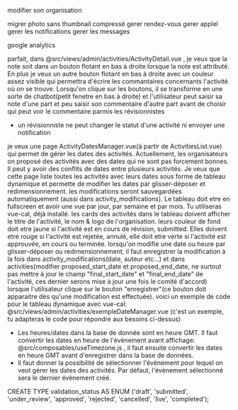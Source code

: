 modifier son organisation

migrer photo sans thumbnail compressé
gerer rendez-vous
gerer applel
gerer les notifications
gerer les messages

google analytics

parfait, dans @src/views/admin/activities/ActivityDetail.vue , je veux que la note soit dans un bouton flotant en bas à droite lorsque la note est attributé.
En plus je veux un autre bouton flotant en bas à droite avec un couleur assez visible qui permettra d'écrire les commantaires concernants l'activité où  on se trouve.
Lorsqu'on clique sur les boutons, il se transforme en une sorte de chatbot(petit fenetre en bas à droite) et l'utilisateur peut saisir sa note d'une part et peu saisir son commentaire d'autre part avant de choisir qui peut voir le commentaire parmis les révisionnistes


- un révisionniste ne peut changer le statut d'une activité ni envoyer une notification


je veux une page ActivityDatesManager.vue(à partir de ActivitiesList.vue) qui permet de gérer les dates des activités.
Actuellement, les organisateurs on proposé des activités avec des dates qui ne sont pas forcement bonnes. Il peut y avoir des conflits de dates entre plusieurs activités.
Je veux que cette page liste toutes les activités avec leurs dates sous forme de tableau dynamique et permette de modifier les dates par glisser-déposer et redimensionnement. les modifications seront sauvegardées automatiquement (aussi dans activity_modifications). Le tableau doit etre en fullscreen et avoir une vue par jour, par semaine et par mois.
Tu utiliseras vue-cal, déjà installé.
les cards des activités dans le tableau doivent afficher le titre de l'activité, le nom & logo de l'organisation. leurs couleur de fond doit etre jaune si l'activité est en cours de révision, submitted. Elles doivent etre rouge si l'activité est rejetée, annulé, elle doit etre verte si l'activité est approuvée, en cours ou terminée.
lorsqu'on modifie une date ou heure par glisser-déposer ou redimensionnement, il faut enregistrer la modification à la fois dans activity_modifications(date, auteur etc...) et dans activities(modifier proposed_start_date et proposed_end_date, ne surtout pas  mettre à jour le champ "final_start_date" et "final_end_date" de l'activité, ces dernier serons mise à jour une fois le comité d'accord) lorsque l'utilisateur clique sur le bouton "enregistrer"(ce bouton doit apparaitre dès qu'une modification est effectuée).
voici un exemple de code pour le tableau dynamique avec vue-cal: @src/views/admin/activities/exempleDateManager.vue (c'est un exemple, tu adapteras le code pour répondre aux besoins ci-dessus)

- Les heures/dates dans la base de donnée sont en heure GMT. Il faut convertir les dates en heure de l'évènement avant affichage: @src/composables/useTimezone.js , il faut ensuite convertir les dates en heure GMT avant d'enregistrer dans la base de données.
- Il faut donner la possibilité de sélectionner l'évènement pour lequel on veut gérer les dates des activités. Par défaut, l'évènement sélectionné sera le dernier évènement créé.

CREATE TYPE validation_status AS ENUM ('draft', 'submitted', 'under_review', 'approved', 'rejected', 'cancelled', 'live', 'completed');
